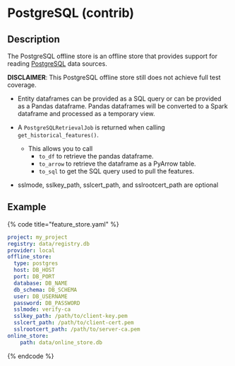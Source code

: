 # PostgreSQL (contrib)

## Description

The PostgreSQL offline store is an offline store that provides support for reading [PostgreSQL](../data-sources/postgres.md) data sources.


**DISCLAIMER**: This PostgreSQL offline store still does not achieve full test coverage.

* Entity dataframes can be provided as a SQL query or can be provided as a Pandas dataframe. Pandas dataframes will be converted to a Spark dataframe and processed as a temporary view.
* A `PostgreSQLRetrievalJob` is returned when calling `get_historical_features()`.
  * This allows you to call
     * `to_df` to retrieve the pandas dataframe.
     * `to_arrow` to retrieve the dataframe as a PyArrow table.
     * `to_sql` to get the SQL query used to pull the features.

* sslmode, sslkey_path, sslcert_path, and sslrootcert_path are optional

## Example

{% code title="feature_store.yaml" %}
```yaml
project: my_project
registry: data/registry.db
provider: local
offline_store:
  type: postgres
  host: DB_HOST
  port: DB_PORT
  database: DB_NAME
  db_schema: DB_SCHEMA
  user: DB_USERNAME
  password: DB_PASSWORD
  sslmode: verify-ca
  sslkey_path: /path/to/client-key.pem
  sslcert_path: /path/to/client-cert.pem
  sslrootcert_path: /path/to/server-ca.pem
online_store:
    path: data/online_store.db
```
{% endcode %}
